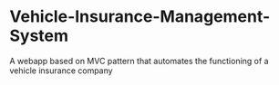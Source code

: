 # Vehicle-Insurance-Management-System
A webapp based on MVC pattern that automates the functioning of a vehicle insurance company
